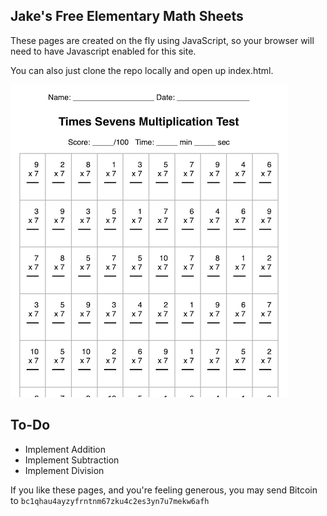 ## Jake's Free Elementary Math Sheets

These pages are created on the fly using JavaScript, so your browser will need to have Javascript enabled for this site.

You can also just clone the repo locally and open up index.html.

![](sheet.png)

## To-Do

* Implement Addition
* Implement Subtraction
* Implement Division


If you like these pages, and you're feeling generous, you may send Bitcoin to `bc1qhau4ayzyfrntnm67zku4c2es3yn7u7mekw6afh`